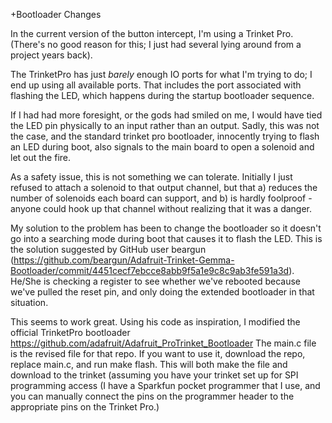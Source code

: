 +Bootloader Changes

In the current version of the button intercept, I'm using a Trinket Pro. (There's no good
reason for this; I just had several lying around from a project years back).

The TrinketPro has just *barely* enough IO ports for what I'm trying to do; I end up using
all available ports. That includes the port associated with flashing the LED, which happens
during the startup bootloader sequence.

If I had had more foresight, or the gods had smiled on me, I would have tied the LED pin
physically to an input rather than an output. Sadly, this was not the case, and the
standard trinket pro bootloader, innocently trying to flash an LED during boot, also signals
to the main board to open a solenoid and let out the fire.

As a safety issue, this is not something we can tolerate. Initially I just refused to attach
a solenoid to that output channel, but that a) reduces the number of solenoids each board
can support, and b) is hardly foolproof - anyone could hook up that channel without realizing
that it was a danger.

My solution to the problem has been to change the bootloader so it doesn't go into a searching
mode during boot that causes it to flash the LED. This is the solution suggested by GitHub
user beargun (https://github.com/beargun/Adafruit-Trinket-Gemma-Bootloader/commit/4451cecf7ebcce8abb9f5a1e9c8c9ab3fe591a3d).
He/She is checking a register to see whether we've rebooted because we've pulled the reset pin,
and only doing the extended bootloader in that situation.

This seems to work great. Using his code as inspiration, I modified the official TrinketPro bootloader
https://github.com/adafruit/Adafruit_ProTrinket_Bootloader
The main.c file is the revised file for that repo. If you want to use it, download the
repo, replace main.c, and run make flash. This will both make the file and download to the trinket
(assuming you have your trinket set up for SPI programming access (I have a Sparkfun pocket programmer
that I use, and you can manually connect the pins on the programmer header to the appropriate pins
on the Trinket Pro.)
